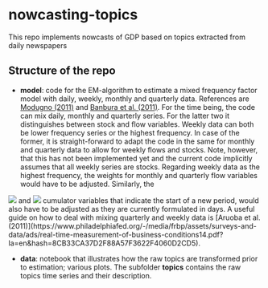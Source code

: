 # nowcasting-topics
This repo implements nowcasts of GDP based on topics extracted from daily newspapers

## Structure of the repo

- **model**: code for the EM-algorithm to estimate a mixed frequency factor model with daily, weekly, monthly and quarterly data. References are [Modugno (2011)](https://ideas.repec.org/p/ecb/ecbwps/20111324.html) and [Banbura et al. (2011)](https://ideas.repec.org/p/red/sed012/555.html). For the time being, the code can mix daily, monthly and quarterly series. For the latter two it distinguishes between stock and flow variables. Weekly data can both be lower frequency series or the highest frequency. In case of the former, it is straight-forward to adapt the code in the same for monthly and quarterly data to allow for weekly flows and stocks. Note, however, that this has not been implemented yet and the current code implicitly assumes that all weekly series are stocks. Regarding weekly data as the highest frequency, the weights for monthly and quarterly flow variables would have to be adjusted. Similarly, the
<img src="https://render.githubusercontent.com/render/math?math=\Xi_m"> 
and 
<img src="https://render.githubusercontent.com/render/math?math=\Xi_q"> 
cumulator variables that indicate the start of a new period, would also have to be adjusted as they are currently formulated in days. A useful guide on how to deal with mixing quarterly and weekly data is [Aruoba et al. (2011)](https://www.philadelphiafed.org/-/media/frbp/assets/surveys-and-data/ads/real-time-measurement-of-business-conditions14.pdf?la=en&hash=8CB33CA37D2F88A57F3622F4060D2CD5).

- **data**: notebook that illustrates how the raw topics are transformed prior to estimation; various plots. The subfolder **topics** contains the raw topics time series and their description. 
